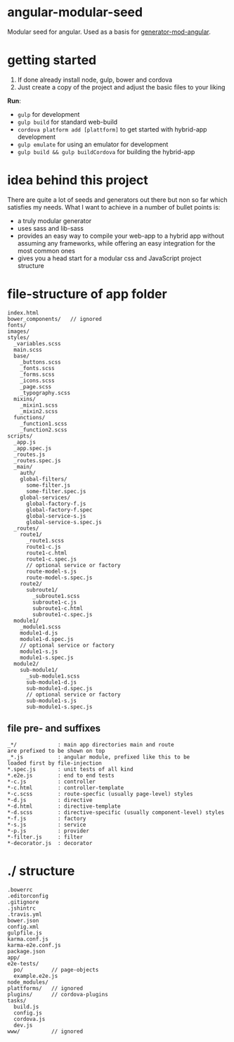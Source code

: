 # angular-modular-seed
Modular seed for angular. Used as a basis for [generator-mod-angular](https://github.com/johannesjo/generator-mod-angular).

# getting started
1. If done already install node, gulp, bower and cordova
2. Just create a copy of the project and adjust the basic files to your liking

**Run**:
* ```gulp``` for development
* ```gulp build``` for standard web-build
* ```cordova platform add [plattform]``` to get started with hybrid-app development
* ```gulp emulate``` for using an emulator for development
* ```gulp build && gulp buildCordova``` for building the hybrid-app


# idea behind this project
There are quite a lot of seeds and generators out there but non so far which satisfies my needs. What I want to achieve in a number of bullet points is:
* a truly modular generator
* uses sass and lib-sass
* provides an easy way to compile your web-app to a hybrid app without assuming any frameworks, while offering an easy integration for the most common ones
* gives you a head start for a modular css and JavaScript project structure

# file-structure of app folder
```
index.html
bower_components/   // ignored
fonts/
images/
styles/
  _variables.scss
  main.scss
  base/
    _buttons.scss
    _fonts.scss
    _forms.scss
    _icons.scss
    _page.scss
    _typography.scss
  mixins/
    _mixin1.scss
    _mixin2.scss
  functions/
    _function1.scss
    _function2.scss
scripts/
  _app.js
  _app.spec.js
  _routes.js
  _routes.spec.js
  _main/
    auth/
    global-filters/
      some-filter.js
      some-filter.spec.js
    global-services/
      global-factory-f.js
      global-factory-f.spec
      global-service-s.js
      global-service-s.spec.js
  _routes/
    route1/
      _route1.scss
      route1-c.js
      route1-c.html
      route1-c.spec.js
      // optional service or factory
      route-model-s.js
      route-model-s.spec.js
    route2/
      subroute1/
        _subroute1.scss
        subroute1-c.js
        subroute1-c.html
        subroute1-c.spec.js
  module1/
    _module1.scss
    module1-d.js
    module1-d.spec.js
    // optional service or factory
    module1-s.js
    module1-s.spec.js
  module2/
    sub-module1/
      _sub-module1.scss
      sub-module1-d.js
      sub-module1-d.spec.js
      // optional service or factory
      sub-module1-s.js
      sub-module1-s.spec.js
```
## file pre- and suffixes
```
_*/             : main app directories main and route
are prefixed to be shown on top
_*.js           : angular module, prefixed like this to be
loaded first by file-injection
*.spec.js       : unit tests of all kind
*.e2e.js        : end to end tests
*-c.js          : controller
*-c.html        : controller-template
*-c.scss        : route-specfic (usually page-level) styles
*-d.js          : directive
*-d.html        : directive-template
*-d.scss        : directive-specific (usually component-level) styles
*-f.js          : factory
*-s.js          : service
*-p.js          : provider
*-filter.js     : filter
*-decorator.js  : decorator
```

# ./ structure
```
.bowerrc
.editorconfig
.gitignore
.jshintrc
.travis.yml
bower.json
config.xml
gulpfile.js
karma.conf.js
karma-e2e.conf.js
package.json
app/
e2e-tests/
  po/         // page-objects
  example.e2e.js
node_modules/
plattforms/   // ignored
plugins/      // cordova-plugins
tasks/
  build.js
  config.js
  cordova.js
  dev.js
www/          // ignored

```
